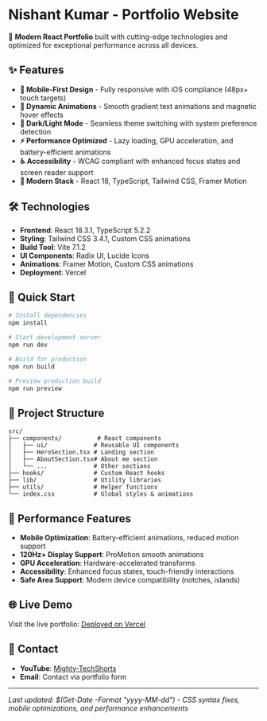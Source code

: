 # Nishant Kumar - Portfolio Website

🚀 **Modern React Portfolio** built with cutting-edge technologies and optimized for exceptional performance across all devices.

## ✨ Features

- **📱 Mobile-First Design** - Fully responsive with iOS compliance (48px+ touch targets)
- **🎨 Dynamic Animations** - Smooth gradient text animations and magnetic hover effects
- **🌙 Dark/Light Mode** - Seamless theme switching with system preference detection
- **⚡ Performance Optimized** - Lazy loading, GPU acceleration, and battery-efficient animations
- **♿ Accessibility** - WCAG compliant with enhanced focus states and screen reader support
- **🔧 Modern Stack** - React 18, TypeScript, Tailwind CSS, Framer Motion

## 🛠️ Technologies

- **Frontend**: React 18.3.1, TypeScript 5.2.2
- **Styling**: Tailwind CSS 3.4.1, Custom CSS animations
- **Build Tool**: Vite 7.1.2
- **UI Components**: Radix UI, Lucide Icons
- **Animations**: Framer Motion, Custom CSS animations
- **Deployment**: Vercel

## 🚀 Quick Start

```bash
# Install dependencies
npm install

# Start development server
npm run dev

# Build for production
npm run build

# Preview production build
npm run preview
```

## 📁 Project Structure

```
src/
├── components/          # React components
│   ├── ui/             # Reusable UI components
│   ├── HeroSection.tsx # Landing section
│   ├── AboutSection.tsx# About me section
│   └── ...             # Other sections
├── hooks/              # Custom React hooks
├── lib/                # Utility libraries
├── utils/              # Helper functions
└── index.css           # Global styles & animations
```

## 🎯 Performance Features

- **Mobile Optimization**: Battery-efficient animations, reduced motion support
- **120Hz+ Display Support**: ProMotion smooth animations
- **GPU Acceleration**: Hardware-accelerated transforms
- **Accessibility**: Enhanced focus states, touch-friendly interactions
- **Safe Area Support**: Modern device compatibility (notches, islands)

## 🌐 Live Demo

Visit the live portfolio: [Deployed on Vercel](https://your-vercel-url.vercel.app)

## 📧 Contact

- **YouTube**: [Mighty-TechShorts](https://www.youtube.com/@Mighty-TechShorts)
- **Email**: Contact via portfolio form

---

*Last updated: $(Get-Date -Format "yyyy-MM-dd") - CSS syntax fixes, mobile optimizations, and performance enhancements*